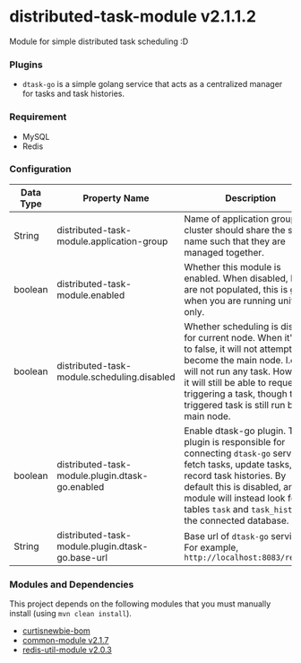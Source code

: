 # distributed-task-module v2.1.1.2

Module for simple distributed task scheduling :D

### Plugins

- `dtask-go` is a simple golang service that acts as a centralized manager for tasks and task histories. 

### Requirement 

- MySQL
- Redis

### Configuration

| Data Type | Property Name                                    | Description                                                                                                                                                                                                                                                                  | Default Value |
|-----------|--------------------------------------------------|------------------------------------------------------------------------------------------------------------------------------------------------------------------------------------------------------------------------------------------------------------------------------|---------------|
| String    | distributed-task-module.application-group        | Name of application group, a cluster should share the same name such that they are managed together.                                                                                                                                                                         | default       |
| boolean   | distributed-task-module.enabled                  | Whether this module is enabled. When disabled, beans are not populated, this is good when you are running unit tests only.                                                                                                                                                   | true          |
| boolean   | distributed-task-module.scheduling.disabled      | Whether scheduling is disabled for current node. When it's set to false, it will not attempt to become the main node. I.e., it will not run any task. However, it will still be able to request triggering a task, though the triggered task is still run by the main node.  | false         |
| boolean   | distributed-task-module.plugin.dtask-go.enabled  | Enable dtask-go plugin. This plugin is responsible for connecting `dtask-go` service to fetch tasks, update tasks, and record task histories. By default this is disabled, and this module will instead look for tables `task` and `task_history` in the connected database. | false         |
| String    | distributed-task-module.plugin.dtask-go.base-url | Base url of `dtask-go` service. For example, `http://localhost:8083/remote/`                                                                                                                                                                                                 |               |

### Modules and Dependencies

This project depends on the following modules that you must manually install (using `mvn clean install`).

- [curtisnewbie-bom](https://github.com/CurtisNewbie/curtisnewbie-bom)
- [common-module v2.1.7](https://github.com/CurtisNewbie/common-module/tree/v2.1.7)
- [redis-util-module v2.0.3](https://github.com/CurtisNewbie/redis-util-module/tree/v2.0.3)

